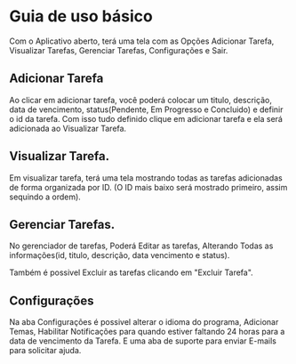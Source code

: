 # Guia de uso básico

Com o Aplicativo aberto, terá uma tela com as Opções Adicionar Tarefa, Visualizar Tarefas, Gerenciar Tarefas, Configurações e Sair.

## Adicionar Tarefa

Ao clicar em adicionar tarefa, você poderá colocar um titulo, descrição, data de vencimento, status(Pendente, Em Progresso e Concluido) e definir o id da tarefa. Com isso tudo definido clique em adicionar tarefa e ela será adicionada ao Visualizar Tarefa. 

## Visualizar Tarefa.

Em visualizar tarefa, terá uma tela mostrando todas as tarefas adicionadas de forma organizada por ID. (O ID mais baixo será mostrado primeiro, assim sequindo a ordem). 

## Gerenciar Tarefas.

No gerenciador de tarefas, Poderá Editar as tarefas, Alterando Todas as informações(id, titulo, descrição, data vencimento e status).


Também é possivel Excluir as tarefas clicando em "Excluir Tarefa".

## Configurações

Na aba Configurações é possivel alterar o idioma do programa, Adicionar Temas, Habilitar Notificações para quando estiver faltando 24 horas para a data de vencimento da Tarefa. E uma aba de suporte para enviar E-mails para solicitar ajuda.
